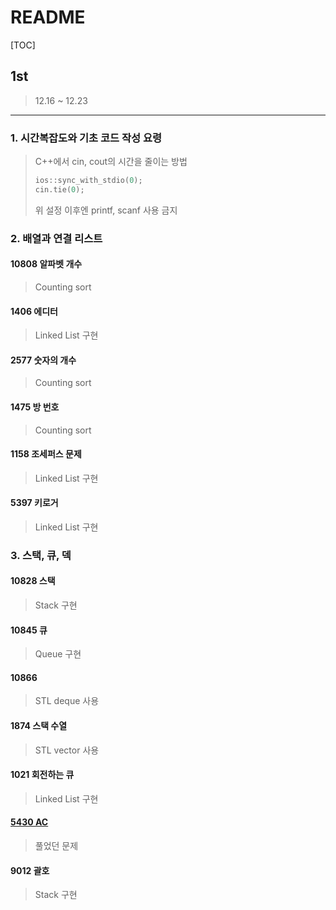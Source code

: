 # README

[TOC]

## 1st



> 12.16 ~ 12.23



---

### 1. 시간복잡도와 기초 코드 작성 요령



> C++에서 cin, cout의 시간을 줄이는 방법
>
> ```cpp
> ios::sync_with_stdio(0);
> cin.tie(0);
> ```
>
> 위 설정 이후엔 printf, scanf 사용 금지





### 2. 배열과 연결 리스트



#### 10808 알파벳 개수

> Counting sort



#### 1406 에디터

> Linked List 구현



#### 2577 숫자의 개수

> Counting sort



#### 1475 방 번호

> Counting sort



#### 1158 조세퍼스 문제

> Linked List 구현



#### 5397 키로거

> Linked List 구현



### 3. 스택, 큐, 덱



#### 10828 스택

> Stack 구현



#### 10845 큐

> Queue 구현



#### 10866

> STL deque 사용



#### 1874 스택 수열

> STL vector 사용



#### 1021 회전하는 큐

> Linked List 구현



#### [5430 AC](https://github.com/soyalan/Algorithm/blob/master/AlgorithmStudy/2st/5430.cpp)

> 풀었던 문제



#### 9012 괄호

> Stack 구현